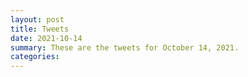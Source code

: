 ```yaml
---
layout: post
title: Tweets
date: 2021-10-14
summary: These are the tweets for October 14, 2021.
categories:
---
```


